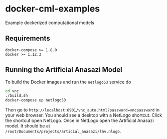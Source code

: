 # docker-cml-examples

Example dockerized computational models

## Requirements

```
docker-compose >= 1.8.0
docker >= 1.12.3
```

## Running the Artificial Anasazi Model

To build the Docker images and run the `netlogo53` service do

```bash
cd vnc
./build.sh
docker-compose up netlogo53
```

Then go to `http://localhost:6901/vnc_auto.html?password=vncpassword` in your web browser. You should see a desktop with a NetLogo shortcut. Click the shortcut open NetLogo. Once in NetLogo open the Artificial Anasazi model. It should be at `/root/Documents/projects/articial_anasazi/lhv.nlogo`.
